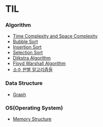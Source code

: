 <h1>TIL</h1>

<h3>Algorithm</h3>
<ul>
    <li><a href="https://github.com/choihocheol/TIL/blob/main/algorithm/time_space_complexity.md">Time Complexity and Space Complexity</a></li>
    <li><a href="https://github.com/choihocheol/TIL/blob/main/algorithm/bubble_sort.md">Bubble Sort</a></li>
    <li><a href="https://github.com/choihocheol/TIL/blob/main/algorithm/insertion_sort.md">Insertion Sort</a></li>
    <li><a href="https://github.com/choihocheol/TIL/blob/main/algorithm/selection_sort.md">Selection Sort</a></li>
    <li><a href="https://github.com/choihocheol/TIL/blob/main/algorithm/dijkstra_algorithm.md">Dijkstra Algorithm</a></li>
    <li><a href="https://github.com/choihocheol/TIL/blob/main/algorithm/floyd_warshall_algorithm.md">Floyd Warshall Algorithm</a></li>
    <li><a href="https://github.com/choihocheol/TIL/blob/main/algorithm/prime_number_algorithms.md">소수 판별 알고리즘들</a></li>
</ul>

<h3>Data Structure</h3>
<ul>
    <li><a href="https://github.com/choihocheol/TIL/blob/main/data_structure/graph.md">Graph</a></li>
</ul>

<h3>OS(Operating System)</h3>
<ul>
    <li><a href="https://github.com/choihocheol/TIL/blob/main/operating_system/memory_structure.md">Memory Structure</a></li>
</ul>
